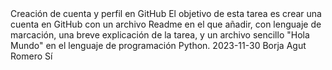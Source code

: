 <tarea>
    <titulo>Creación de cuenta y perfil en GitHub</titulo>
    <descripcion>El objetivo de esta tarea es crear una cuenta en GitHub con un archivo Readme en el que añadir, con lenguaje de marcación, una breve explicación de la
    tarea, y un archivo sencillo "Hola Mundo" en el lenguaje de programación Python.</descripcion>
    <fecha_limite>2023-11-30</fecha_limite>
    <autor>Borja Agut Romero</autor>
    <completada>Sí</completada>
</tarea>

